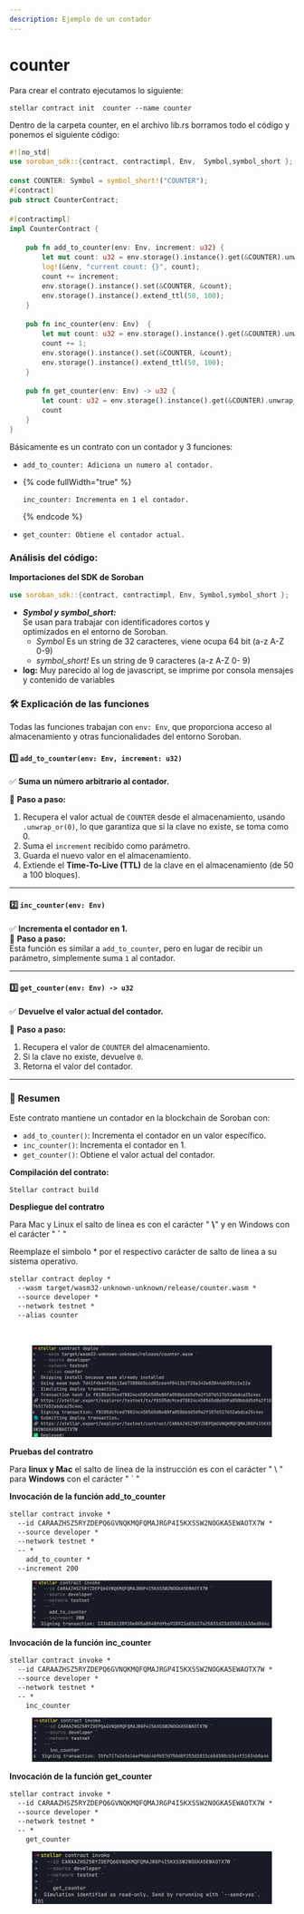 ```yaml
---
description: Ejemplo de un contador
---
```


# counter

Para crear el contrato ejecutamos  lo siguiente:

```
stellar contract init  counter --name counter
```

Dentro de la carpeta counter, en el archivo lib.rs borramos todo el código y ponemos el siguiente código:

```rust
#![no_std]
use soroban_sdk::{contract, contractimpl, Env,  Symbol,symbol_short };

const COUNTER: Symbol = symbol_short!("COUNTER");
#[contract]
pub struct CounterContract;

#[contractimpl]
impl CounterContract {
    
    pub fn add_to_counter(env: Env, increment: u32) {
        let mut count: u32 = env.storage().instance().get(&COUNTER).unwrap_or(0);
        log!(&env, "current count: {}", count);
        count += increment;
        env.storage().instance().set(&COUNTER, &count);
        env.storage().instance().extend_ttl(50, 100);
    }

    pub fn inc_counter(env: Env)  {
        let mut count: u32 = env.storage().instance().get(&COUNTER).unwrap_or(0);
        count += 1;
        env.storage().instance().set(&COUNTER, &count);
        env.storage().instance().extend_ttl(50, 100);
    }

    pub fn get_counter(env: Env) -> u32 {
        let count: u32 = env.storage().instance().get(&COUNTER).unwrap_or(0);
        count
    }
}

```

Básicamente es un contrato con un contador y 3 funciones:

* ```
  add_to_counter: Adiciona un numero al contador.
  ```
* {% code fullWidth="true" %}
  ```
  inc_counter: Incrementa en 1 el contador.
  ```
  {% endcode %}
*   ```
    get_counter: Obtiene el contador actual.
    ```



### **Análisis del código:**

**Importaciones del SDK de Soroban**

```rust
use soroban_sdk::{contract, contractimpl, Env, Symbol,symbol_short };
```

* _**Symbol y symbol\_short:**_\
  Se usan para trabajar con identificadores cortos y\
  optimizados en el entorno de Soroban.
  * _Symbol_ Es un string de 32 caracteres, viene ocupa 64 bit (a-z A-Z 0-9)
  * _symbol\_short!_ Es un string de 9 caracteres (a-z A-Z 0- 9)
* **log:** Muy parecido al log de javascript, se imprime por consola mensajes y contenido de variables

### 🛠 **Explicación de las funciones**

Todas las funciones trabajan con `env: Env`, que proporciona acceso al almacenamiento y otras funcionalidades del entorno Soroban.

#### 1️⃣ `add_to_counter(env: Env, increment: u32)`

✅ **Suma un número arbitrario al contador.**

📌 **Paso a paso:**

1. Recupera el valor actual de `COUNTER` desde el almacenamiento, usando `.unwrap_or(0)`, lo que garantiza que si la clave no existe, se toma como 0.
2. Suma el `increment` recibido como parámetro.
3. Guarda el nuevo valor en el almacenamiento.
4. Extiende el **Time-To-Live (TTL)** de la clave en el almacenamiento (de 50 a 100 bloques).

***

#### 2️⃣ `inc_counter(env: Env)`

✅ **Incrementa el contador en 1.**\
📌 **Paso a paso:**\
Esta función es similar a `add_to_counter`, pero en lugar de recibir un parámetro, simplemente suma `1` al contador.

***

#### 3️⃣ `get_counter(env: Env) -> u32`

✅ **Devuelve el valor actual del contador.**

📌 **Paso a paso:**

1. Recupera el valor de `COUNTER` del almacenamiento.
2. Si la clave no existe, devuelve `0`.
3. Retorna el valor del contador.

***

### 📌 **Resumen**

Este contrato mantiene un contador en la blockchain de Soroban con:

* `add_to_counter()`: Incrementa el contador en un valor específico.
* `inc_counter()`: Incrementa el contador en 1.
* `get_counter()`: Obtiene el valor actual del contador.

**Compilación del contrato:**

```
Stellar contract build
```

**Despliegue del contratro**

Para Mac y Linux el salto de línea es con el carácter " **\\**" y en Windows con el carácter " **´** "

Reemplaze el simbolo \* por el respectivo carácter de salto de linea a su sistema operativo.

```
stellar contract deploy *
  --wasm target/wasm32-unknown-unknown/release/counter.wasm *
  --source developer *
  --network testnet *
  --alias counter
  
  
```

<figure><img src="../../.gitbook/assets/image (4) (1) (1).png" alt=""><figcaption></figcaption></figure>

**Pruebas del contratro**

Para **linux y Mac** el salto de línea de la instrucción es con el carácter " \ " para **Windows** con el carácter " \` "

**Invocación de la función add\_to\_counter**

```
stellar contract invoke *
  --id CARAAZHSZ5RYZDEPQ6GVNQKMQFQMAJRGP4I5KXSSW2NOGKA5EWAOTX7W *
  --source developer *
  --network testnet *
  -- *
    add_to_counter *
  --increment 200
```

<figure><img src="../../.gitbook/assets/image (5) (1).png" alt=""><figcaption></figcaption></figure>

**Invocación de la función inc\_counter**

```
stellar contract invoke *
  --id CARAAZHSZ5RYZDEPQ6GVNQKMQFQMAJRGP4I5KXSSW2NOGKA5EWAOTX7W *
  --source developer *
  --network testnet *
  -- *
    inc_counter
```

<figure><img src="../../.gitbook/assets/image (6) (1).png" alt=""><figcaption></figcaption></figure>

**Invocación de la función get\_counter**

```
stellar contract invoke *
  --id CARAAZHSZ5RYZDEPQ6GVNQKMQFQMAJRGP4I5KXSSW2NOGKA5EWAOTX7W *
  --source developer *
  --network testnet *
  -- *
    get_counter
```

<figure><img src="../../.gitbook/assets/image (7).png" alt=""><figcaption></figcaption></figure>
